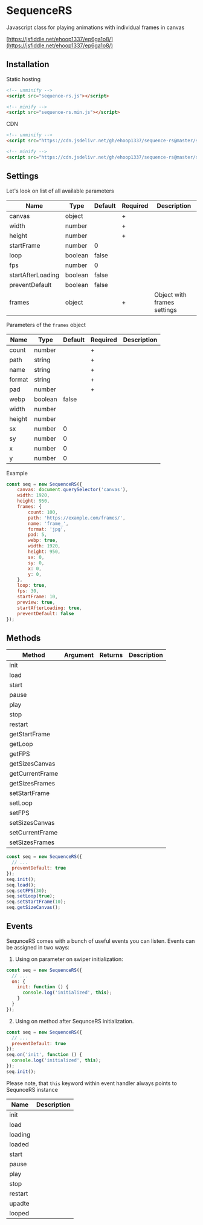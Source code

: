 # SequenceRS
Javascript class for playing animations with individual frames in canvas

[https://jsfiddle.net/ehoop1337/ep6ga1o8/](https://jsfiddle.net/ehoop1337/ep6ga1o8/)

## Installation

Static hosting

```html
<!-- unminify -->
<script src="sequence-rs.js"></script>
```

```html
<!-- minify -->
<script src="sequence-rs.min.js"></script>
```

CDN

```html
<!-- unminify -->
<script src="https://cdn.jsdelivr.net/gh/ehoop1337/sequence-rs@master/sequence-rs.js"></script>
```

```html
<!-- minify -->
<script src="https://cdn.jsdelivr.net/gh/ehoop1337/sequence-rs@master/sequence-rs.min.js"></script>
```

## Settings

Let's look on list of all available parameters

| Name | Type | Default | Required | Description |
| ------ | ------ | ------ | ------ | ------ |
| canvas | object |  | + | |
| width | number |  | + |  |
| height | number |  | + |  |
| startFrame | number | 0 |  |  |
| loop | boolean | false |  |  |
| fps | number | 0 |  |  |
| startAfterLoading | boolean | false |  |  |
| preventDefault | boolean | false |  |  |
| frames | object |  | + | Object with frames settings |

Parameters of the `frames` object

| Name | Type | Default | Required | Description |
| ------ | ------ | ------ | ------ | ------ |
| count | number |  | + |  |
| path | string |  | + |  |
| name | string |  | + |  |
| format | string |  | + |  |
| pad | number |  | + |  |
| webp | boolean | false |  |  |
| width | number |  |  |  |
| height | number |  |  |  |
| sx | number | 0 |  |  |
| sy | number | 0 |  |  |
| x | number | 0 |  |  |
| y | number | 0 |  |  |

Example

```js
const seq = new SequenceRS({
    canvas: document.querySelector('canvas'),
    width: 1920,
    height: 950,
    frames: {
        count: 100,
        path: 'https://example.com/frames/',
        name: 'frame_',
        format: 'jpg',
        pad: 5,
        webp: true,
        width: 1920,
        height: 950,
        sx: 0,
        sy: 0,
        x: 0,
        y: 0,
    },
    loop: true,
    fps: 30,
    startFrame: 10,
    preview: true,
    startAfterLoading: true,
    preventDefault: false
});
```

## Methods

| Method | Argument | Returns | Description |
| ------ | ------ | ------ | ------ |
| init | | |  |
| load | | |  |
| start | | |  |
| pause | | |  |
| play | | |  |
| stop | | |  |
| restart | | |  |
| getStartFrame | | |  |
| getLoop | | |  |
| getFPS | | |  |
| getSizesCanvas | | |  |
| getCurrentFrame | | |  |
| getSizesFrames | | |  |
| setStartFrame | | |  |
| setLoop | | |  |
| setFPS | | |  |
| setSizesCanvas | | |  |
| setCurrentFrame | | |  |
| setSizesFrames | | |  |

```javascript
const seq = new SequenceRS({
  // ...
  preventDefault: true
});
seq.init();
seq.load();
seq.setFPS(30);
seq.setLoop(true);
seq.setStartFrame(10);
seq.getSizeCanvas();
```

## Events

SequnceRS comes with a bunch of useful events you can listen. Events can be assigned in two ways:

1. Using on parameter on swiper initialization:

```javascript
const seq = new SequenceRS({
  // ...
  on: {
    init: function () {
      console.log('initialized', this);
    }
  }
});
```

2. Using on method after SequnceRS initialization.

```javascript
const seq = new SequenceRS({
  // ...
  preventDefault: true
});
seq.on('init', function () {
  console.log('initialized', this);
});
seq.init();
```

Please note, that `this` keyword within event handler always points to SequnceRS instance

| Name | Description |
| ------ | ------ |
| init | |
| load |  |
| loading |  |
| loaded |  |
| start |  |
| pause |  |
| play |  |
| stop |  |
| restart |  |
| upadte | |
| looped |  |
